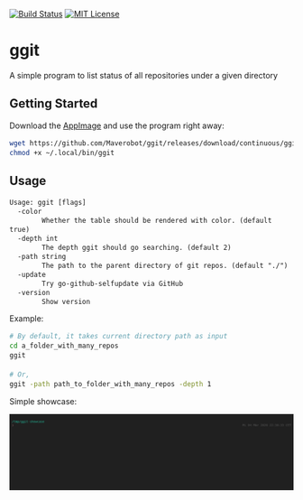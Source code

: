 [![Build Status][travis-badge]][travis-link]
[![MIT License][license-badge]](LICENSE)
# ggit
A simple program to list status of all repositories under a given directory

## Getting Started

Download the [AppImage][release-download] and use the program right away:

```sh
wget https://github.com/Maverobot/ggit/releases/download/continuous/ggit-linux-amd64 -O ~/.local/bin/ggit
chmod +x ~/.local/bin/ggit
```

## Usage
```
Usage: ggit [flags]
  -color
    	Whether the table should be rendered with color. (default true)
  -depth int
    	The depth ggit should go searching. (default 2)
  -path string
    	The path to the parent directory of git repos. (default "./")
  -update
    	Try go-github-selfupdate via GitHub
  -version
    	Show version
```

Example:
```sh
# By default, it takes current directory path as input
cd a_folder_with_many_repos
ggit

# Or,
ggit -path path_to_folder_with_many_repos -depth 1
```

Simple showcase:

![](demo.gif)


[travis-badge]:     https://travis-ci.com/Maverobot/ggit.svg?branch=master
[travis-link]:      https://travis-ci.com/Maverobot/ggit
[license-badge]:    https://img.shields.io/badge/License-MIT-blue.svg
[release-download]: https://github.com/Maverobot/ggit/releases/download/continuous/ggit-linux-amd64
